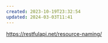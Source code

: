```yaml
---
created: 2023-10-19T23:32:54
updated: 2024-03-03T11:41
---
```

https://restfulapi.net/resource-naming/